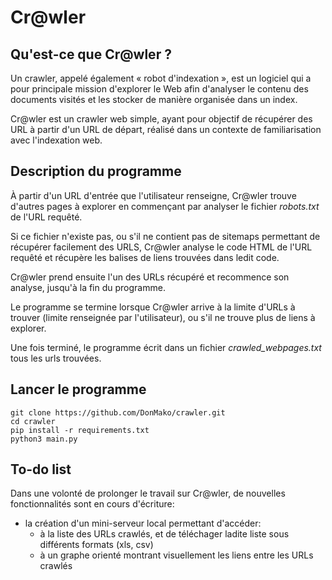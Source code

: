 # Cr@wler

## Qu'est-ce que Cr@wler ?

Un crawler, appelé également « robot d'indexation », est un logiciel qui a pour principale mission d'explorer le Web afin d'analyser le contenu des documents visités et les stocker de manière organisée dans un index.

Cr@wler est un crawler web simple, ayant pour objectif de récupérer des URL à partir d'un URL de départ, réalisé dans un contexte de familiarisation avec l'indexation web. 

## Description du programme
À partir d'un URL d'entrée que l'utilisateur renseigne, Cr@wler trouve d'autres pages à explorer en commençant par analyser le fichier *robots.txt* de l'URL requêté.

Si ce fichier n'existe pas, ou s'il ne contient pas de sitemaps permettant de récupérer facilement des URLS, Cr@wler analyse le code HTML de l'URL requêté et récupère les balises de liens trouvées dans ledit code.

Cr@wler prend ensuite l'un des URLs récupéré et recommence son analyse, jusqu'à la fin du programme.

Le programme se termine lorsque Cr@wler arrive à la limite d'URLs à trouver (limite renseignée par l'utilisateur), ou s'il ne trouve plus de liens à explorer.

Une fois terminé, le programme écrit dans un fichier *crawled_webpages.txt* tous les urls trouvées.

## Lancer le programme

```
git clone https://github.com/DonMako/crawler.git
cd crawler
pip install -r requirements.txt
python3 main.py
```

## To-do list
Dans une volonté de prolonger le travail sur Cr@wler, de nouvelles fonctionnalités sont en cours d'écriture:

* la création d'un mini-serveur local permettant d'accéder:
    + à la liste des URLs crawlés, et de téléchager ladite liste sous différents formats (xls, csv)
    + à un graphe orienté montrant visuellement les liens entre les URLs crawlés
